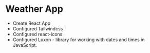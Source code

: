 # Weather App

- Create React App
- Configured Tailwindcss
- Configured react-icons
- Configured Luxon - library for working with dates and times in JavaScript.
